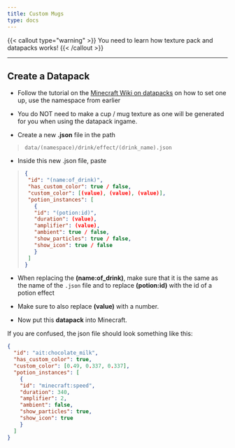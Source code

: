 ```yaml
---
title: Custom Mugs
type: docs
---
```


{{< callout type="warning" >}}
  You need to learn how texture pack and datapacks works!
{{< /callout >}}

---

## Create a Datapack
- Follow the tutorial on the [Minecraft Wiki on datapacks](https://minecraft.wiki/w/Data_pack) on how to set one up, use the namespace from earlier

- You do NOT need to make a cup / mug texture as one will be generated for you when using the datapack ingame.

- Create a new **.json** file in the path

> `data/(namespace)/drink/effect/(drink_name).json`

- Inside this new .json file, paste

> ```json
>{
>  "id": "(name:of_drink)",
>  "has_custom_color": true / false,
>  "custom_color": [(value), (value), (value)],
>  "potion_instances": [
>    {
>    "id": "(potion:id)",
>    "duration": (value),
>    "amplifier": (value),
>    "ambient": true / false,
>    "show_particles": true / false,
>    "show_icon": true / false
>    }
>  ]
>}
> ```

- When replacing the **(name:of_drink)**, make sure that it is the same as the name of the `.json` file and to replace **(potion:id)** with the id of a potion effect

- Make sure to also replace **(value)** with a number.

- Now put this **datapack** into Minecraft.



If you are confused, the json file should look something like this:
```json
{
  "id": "ait:chocolate_milk",
  "has_custom_color": true,
  "custom_color": [0.49, 0.337, 0.337],
  "potion_instances": [
    {
    "id": "minecraft:speed",
    "duration": 340,
    "amplifier": 2,
    "ambient": false,
    "show_particles": true,
    "show_icon": true
    }
  ]
}
```